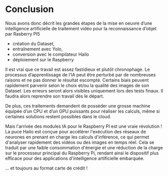 
# Conclusion 

Nous avons donc décrit les grandes étapes de la mise en oeuvre d’une intelligence artificielle de traitement vidéo pour la reconnaissance d’objet par Rasberry PI5 
 
* création du Dataset, 
* entraînement avec Yolo, 
* conversion avec le compilateur Hailo 
* déploiement sur le Raspberry

Il est vrai que ce travail est assez fastidieux et plutôt chronophage. Le processus d’apprentissage de l’IA peut être perturbé par de nombreuses raisons et ne pas donner le résultat escompté. Certains biais peuvent rapidement parvenir selon le choix et/ou la qualité des images de son Dataset. Les erreurs seront alors visibles uniquement lors des tests finaux. Il faudra alors reprendre son travail dès le départ.         

De plus, ces traitements demandent de posséder une grosse machine équipée d’un CPU et d’un GPU puissants pour réaliser les calculs, même si certaines solutions restent possibles dans le cloud.

Mais l'arrivée des modules IA pour le Raspberry PI est une vraie révolution ! La puce Hailo est conçue pour accélérer l'exécution des réseaux de neurones en prenant en charge les calculs d'inférence, ce qui permet d'analyser rapidement des vidéos ou des images en temps réel. Cela se traduit par une faible consommation d'énergie et une réduction de la charge sur le processeur principal du Raspberry Pi, rendant ainsi le dispositif plus efficace pour des applications d'intelligence artificielle embarquée.

… et toujours au format carte de crédit ! 
